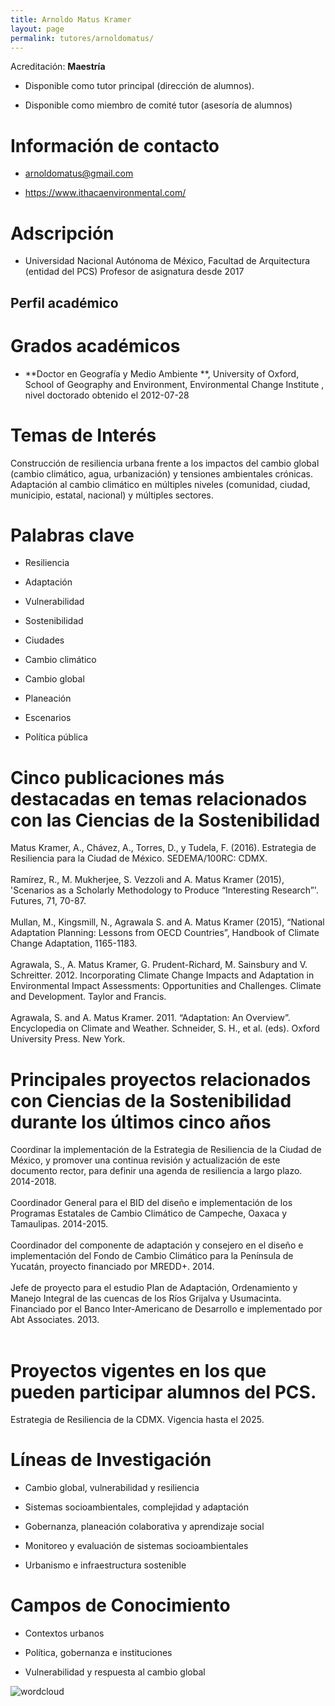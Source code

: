 ```yaml
---
title: Arnoldo Matus Kramer
layout: page
permalink: tutores/arnoldomatus/
---
```


Acreditación: **Maestría**


 - Disponible como tutor principal (dirección de alumnos).


 - Disponible como miembro de comité tutor (asesoría de alumnos)





# Información de contacto

 - <arnoldomatus@gmail.com>


 - <a href="https://www.ithacaenvironmental.com/" rel="nofollow">https://www.ithacaenvironmental.com/</a>




# Adscripción


 - Universidad Nacional Autónoma de México, Facultad de Arquitectura (entidad del PCS)    Profesor de asignatura desde 2017
 





## Perfil académico


# Grados académicos


 - **Doctor en Geografía y Medio Ambiente                                                                **, University of Oxford,  School of Geography and Environment, Environmental Change Institute , nivel doctorado obtenido el 2012-07-28




# Temas de Interés

Construcción de resiliencia urbana frente a los impactos del cambio global (cambio climático, agua, urbanización) y tensiones ambientales crónicas. Adaptación al cambio climático en múltiples niveles (comunidad, ciudad, municipio, estatal, nacional) y múltiples sectores.



# Palabras clave


 - Resiliencia

 - Adaptación 

 - Vulnerabilidad

 - Sostenibilidad

 - Ciudades

 - Cambio climático

 - Cambio global

 - Planeación

 - Escenarios

 - Política pública




# Cinco publicaciones más destacadas en temas relacionados con las Ciencias de la Sostenibilidad

Matus Kramer, A., Chávez, A., Torres, D., y Tudela, F. (2016). Estrategia de Resiliencia para la Ciudad de México.  SEDEMA/100RC: CDMX.   <br /><br />Ramírez, R., M. Mukherjee, S. Vezzoli and A. Matus Kramer (2015), &#39;Scenarios as a Scholarly Methodology to Produce “Interesting Research”&#39;. Futures, 71, 70-87.<br /><br />Mullan, M., Kingsmill, N., Agrawala S. and A. Matus Kramer (2015), “National Adaptation Planning: Lessons from OECD Countries”, Handbook of Climate Change Adaptation, 1165-1183.<br /><br />Agrawala, S., A. Matus Kramer, G. Prudent-Richard, M. Sainsbury and V. Schreitter. 2012. Incorporating Climate Change Impacts and Adaptation in Environmental Impact Assessments: Opportunities and Challenges. Climate and Development. Taylor and Francis.<br /><br />Agrawala, S. and A. Matus Kramer. 2011. “Adaptation: An Overview”. Encyclopedia on Climate and Weather. Schneider, S. H., et al. (eds). Oxford University Press. New York.




# Principales proyectos relacionados con Ciencias de la Sostenibilidad durante los últimos cinco años

Coordinar la implementación de la Estrategia de Resiliencia de la Ciudad de México, y promover una continua revisión y actualización de este documento rector, para definir una agenda de resiliencia a largo plazo. 2014-2018.<br /><br />Coordinador General para el BID del diseño e implementación de los Programas Estatales de Cambio Climático de Campeche, Oaxaca y Tamaulipas. 2014-2015.<br /><br />Coordinador del componente de adaptación y consejero en el diseño e implementación del Fondo de Cambio Climático para la Península de Yucatán, proyecto financiado por MREDD+. 2014.<br /><br />Jefe de proyecto para el estudio Plan de Adaptación, Ordenamiento y Manejo Integral de las cuencas de los Ríos Grijalva y Usumacinta. Financiado por el Banco Inter-Americano de Desarrollo e implementado por Abt Associates. 2013.<br /><br />




# Proyectos vigentes en los que pueden participar alumnos del PCS.

Estrategia de Resiliencia de la CDMX. Vigencia hasta el 2025.




# Líneas de Investigación


 - Cambio global, vulnerabilidad y resiliencia

 - Sistemas socioambientales, complejidad y adaptación

 - Gobernanza, planeación colaborativa y aprendizaje social

 - Monitoreo y evaluación de sistemas socioambientales

 - Urbanismo e infraestructura sostenible





# Campos de Conocimiento

 - Contextos urbanos

 - Política, gobernanza e instituciones

 - Vulnerabilidad y respuesta al cambio global



![wordcloud](https://sostenibilidad.posgrado.unam.mx/media/perfil-academico/49/wordcloud.png)
